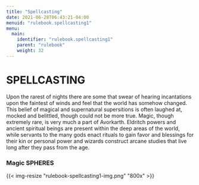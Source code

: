 ```yaml
---
title: "Spellcasting"
date: 2021-06-28T06:43:21-04:00
menuid: "rulebook.spellcasting1"
menu:
  main:
    identifier: "rulebook.spellcasting1"
    parent: "rulebook"
    weight: 32
---
```


# SPELLCASTING

Upon the rarest of nights there are some that swear of hearing incantations upon
the faintest of winds and feel that the world has somehow changed. This belief of
magical and supernatural supersitions is often laughed at, mocked and belittled,
though could not be more true. Magic, though extremely rare, is very much a part
of Avorkarth. Eldritch powers and ancient spiritual beings are present within the
deep areas of the world, while servants to the many gods enact rituals to gain
favor and blessings for their kin or personal power and wizards construct arcane
studies that live long after they pass from the age.

### Magic SPHERES

{{< img-resize "rulebook-spellcasting1-img.png" "800x" >}}
